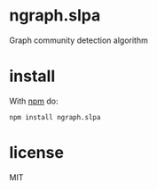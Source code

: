 # ngraph.slpa

Graph community detection algorithm

# install

With [npm](https://npmjs.org) do:

```
npm install ngraph.slpa
```

# license

MIT

